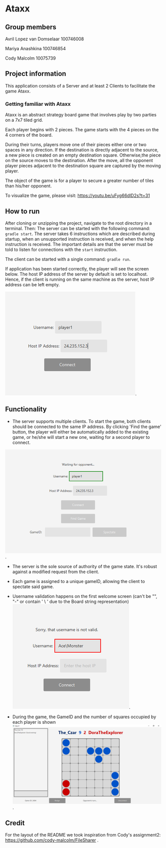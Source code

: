 # Ataxx

## Group members

Avril Lopez van Domselaar 100746008

Mariya Anashkina 100746854

Cody Malcolm 10075739

## Project information
This application consists of a Server and at least 2 Clients to facilitate the game Ataxx. 

### Getting familiar with Ataxx
Ataxx is an abstract strategy board game that involves play by two parties on a 7x7 tiled grid. 

Each player begins with 2 pieces. The game starts with the 4 pieces on the 4 corners of the board.

During their turns, players move one of their pieces either one or two spaces in any direction. If the destination is 
directly adjacent to the source, a new piece is created on an empty destination square. Otherwise,the piece on the 
source moves to the destination. 
After the move, all the opponent player pieces adjacent to the destination square are captured by the moving player. 

The object of the game is for a player to secure a greater number of tiles than his/her opponent.

To visualize the game, please visit: https://youtu.be/uFyg66dlD2s?t=31


## How to run
After cloning or unzipping the project, navigate to the root directory in a terminal. Then:
The server can be started with the following command: ```gradle start```. 
The server takes 6 instructions which are described during startup, when an unsupported instruction is received, and when 
the help instruction is received. The important details are that the server must be told to listen for connections with 
the ```start``` instruction.

The client can be started with a single command: ```gradle run```.

If application has been started correctly, the player will see the screen below. The host IP address of the server by default is set to localhost. 
Hence, if the client is running on the same machine as the server, host IP address can be left empty.

![Alt text](./demos/welcome_screen.png?raw=true "Welcome screen").

## Functionality
* The server supports multiple clients. To start the game, both clients should be connected to the same IP address.
By clicking 'Find the game' button, the player will either be automatically added to the existing game, or he/she will 
  start a new one, waiting for a second player to connect.

![Alt text](./demos/findGame.png?raw=true "Finding the game").
  
* The server is the sole source of authority of the game state. It's robust against a modified request from the client.

* Each game is assigned to a unique gameID, allowing the client to spectate said game.

* Username validation happens on the first welcome screen (can't be "",  "-" or contain ' \ ' due to the Board string representation)
![Alt text](./demos/username.png?raw=true "Invalid username").

* During the game, the GameID and the number of squares occupied by each player is shown
  ![Alt text](./demos/gameInPlay.png?raw=true "Game in play").




## Credit
For the layout of the README we took inspiration from Cody's assignment2: https://github.com/cody-malcolm/FileSharer
. 


